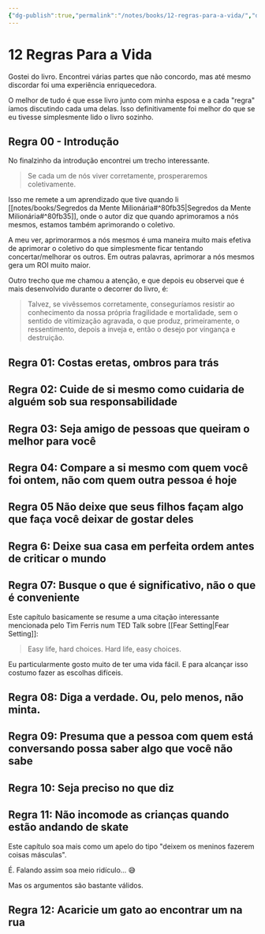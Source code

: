 ```yaml
---
{"dg-publish":true,"permalink":"/notes/books/12-regras-para-a-vida/","dgHomeLink":true,"dgPassFrontmatter":false}
---
```


# 12 Regras Para a Vida

Gostei do livro. Encontrei várias partes que não concordo, mas até mesmo discordar foi uma experiência enriquecedora.

O melhor de tudo é que esse livro junto com minha esposa e a cada "regra" íamos discutindo cada uma delas. Isso definitivamente foi melhor do que se eu tivesse simplesmente lido o livro sozinho.

## Regra 00 - Introdução

No finalzinho da introdução encontrei um trecho interessante.

> Se cada um de nós viver corretamente, prosperaremos coletivamente.

Isso me remete a um aprendizado que tive quando li [[notes/books/Segredos da Mente Milionária#^80fb35|Segredos da Mente Milionária#^80fb35]], onde o autor diz que quando aprimoramos a nós mesmos, estamos também aprimorando o coletivo.

A meu ver, aprimorarmos a nós mesmos é uma maneira muito mais efetiva de aprimorar o coletivo do que simplesmente ficar tentando concertar/melhorar os outros. Em outras palavras, aprimorar a nós mesmos gera um ROI muito maior.

Outro trecho que me chamou a atenção, e que depois eu observei que é mais desenvolvido durante o decorrer do livro, é:

> Talvez, se vivêssemos corretamente, conseguríamos resistir ao conhecimento da nossa própria fragilidade e mortalidade, sem o sentido de vitimização agravada, o que produz, primeiramente, o ressentimento, depois a inveja e, então o desejo por vingança e destruição.


## Regra 01: Costas eretas, ombros para trás


## Regra 02: Cuide de si mesmo como cuidaria de alguém sob sua responsabilidade

## Regra 03: Seja amigo de pessoas que queiram o melhor para você

## Regra 04: Compare a si mesmo com quem você foi ontem, não com quem outra pessoa é hoje

## Regra 05 Não deixe que seus filhos façam algo que faça você deixar de gostar deles


## Regra 6: Deixe sua casa em perfeita ordem antes de criticar o mundo


## Regra 07: Busque o que é significativo, não o que é conveniente

Este capítulo basicamente se resume a uma citação interessante mencionada pelo Tim Ferris num TED Talk sobre [[Fear Setting|Fear Setting]]:

> Easy life, hard choices. Hard life, easy choices.

Eu particularmente gosto muito de ter uma vida fácil. E para alcançar isso costumo fazer as escolhas difíceis.


## Regra 08: Diga a verdade. Ou, pelo menos, não minta.


## Regra 09: Presuma que a pessoa com quem está conversando possa saber algo que você não sabe


## Regra 10: Seja preciso no que diz


## Regra 11: Não incomode as crianças quando estão andando de skate

Este capítulo soa mais como um apelo do tipo "deixem os meninos fazerem coisas másculas".

É. Falando assim soa meio ridículo... 😅

Mas os argumentos são bastante válidos.



## Regra 12: Acaricie um gato ao encontrar um na rua

